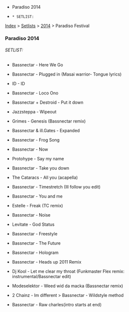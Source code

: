   * Paradiso 2014
  *     * SETLIST:

[Index](https://www.reddit.com/r/bassnectar/wiki/index) >
[Setlists](https://www.reddit.com/r/bassnectar/wiki/interactive/setlists) >
[2014](https://www.reddit.com/r/bassnectar/wiki/interactive/setlists/2014) >
Paradiso Festival

### Paradiso 2014

###### SETLIST:

  * Bassnectar - Here We Go

  * Bassnectar - Plugged in (Masai warrior- Tongue lyrics)

  * ID - ID

  * Bassnectar - Loco Ono 

  * Bassnectar + Destroid - Put it down 

  * Jazzsteppa - Wipeout 

  * Grimes - Genesis (Bassnectar remix) 

  * Bassnectar & ill.Gates - Expanded 

  * Bassnectar - Frog Song

  * Bassnectar - Now 

  * Protohype - Say my name 

  * Bassnectar - Take you down 

  * The Cataracs - All you (acapella) 

  * Bassnectar - Timestretch (Ill follow you edit) 

  * Bassnectar - You and me 

  * Estelle - Freak (TC remix) 

  * Bassnectar - Noise 

  * Levitate - God Status 

  * Bassnectar - Freestyle 

  * Bassnectar - The Future 

  * Bassnectar - Hologram 

  * Bassnectar - Heads up 2011 Remix 

  * Dj Kool - Let me clear my throat (Funkmaster Flex remix: instrumental/Bassnectar edit) 

  * Modeselektor - Weed wid da macka (Bassnectar remix) 

  * 2 Chainz - Im different > Bassnectar - Wildstyle method

  * Bassnectar - Raw charles(intro starts at end)

